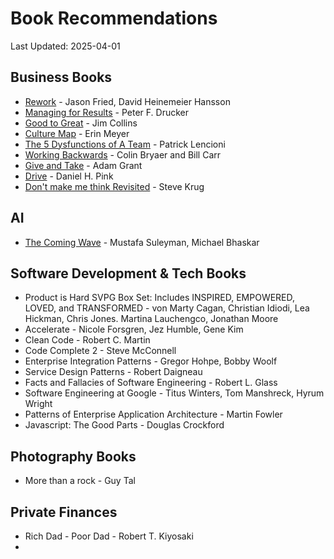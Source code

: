 # Book Recommendations

Last Updated: 2025-04-01

## Business Books

- [Rework](https://amzn.to/4ljyAmL) - Jason Fried, David Heinemeier Hansson
- [Managing for Results](https://amzn.to/4lgHXDG) - Peter F. Drucker
- [Good to Great](https://amzn.to/3EdQial) - Jim Collins
- [Culture Map](https://amzn.to/4ciJJjw) - Erin Meyer
- [The 5 Dysfunctions of A Team](https://amzn.to/3R0XxFz) - Patrick Lencioni
- [Working Backwards](https://amzn.to/4i1N9Zb) - Colin Bryaer and Bill Carr
- [Give and Take](https://amzn.to/4laeOda) - Adam Grant
- [Drive](https://amzn.to/3YcwhaS) - Daniel H. Pink
- [Don't make me think Revisited](https://amzn.to/4j6UXd2) - Steve Krug

## AI

- [The Coming Wave](https://amzn.to/4ldMV40) - Mustafa Suleyman, Michael Bhaskar

## Software Development & Tech Books

- Product is Hard SVPG Box Set: Includes INSPIRED, EMPOWERED, LOVED, and TRANSFORMED - von Marty Cagan, Christian Idiodi, Lea Hickman, Chris Jones. Martina Lauchengco, Jonathan Moore
- Accelerate - Nicole Forsgren, Jez Humble, Gene Kim
- Clean Code - Robert C. Martin
- Code Complete 2 - Steve McConnell
- Enterprise Integration Patterns - Gregor Hohpe, Bobby Woolf
- Service Design Patterns - Robert Daigneau
- Facts and Fallacies of Software Engineering - Robert L. Glass
- Software Engineering at Google - Titus Winters, Tom Manshreck, Hyrum Wright
- Patterns of Enterprise Application Architecture - Martin Fowler
- Javascript: The Good Parts - Douglas Crockford


## Photography Books

- More than a rock - Guy Tal

## Private Finances

- Rich Dad - Poor Dad - Robert T. Kiyosaki
- 
